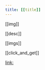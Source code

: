 ```yaml
---
title: [[title]]
---
```


[[img]]

[[desc]]

[[imgs]]

[[click_and_get]]

[link:]([[link]] "[[title]]")
